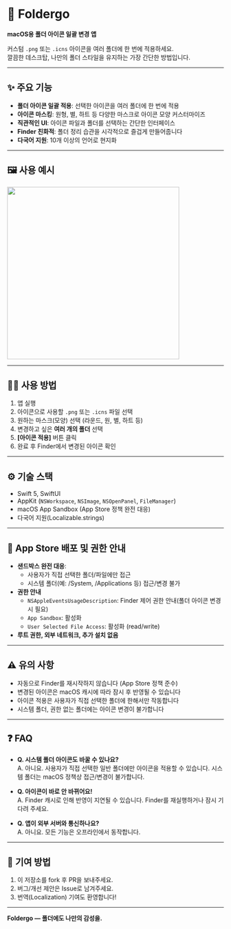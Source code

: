 # 📂 Foldergo

**macOS용 폴더 아이콘 일괄 변경 앱**

커스텀 `.png` 또는 `.icns` 아이콘을 여러 폴더에 한 번에 적용하세요.  
깔끔한 데스크탑, 나만의 폴더 스타일을 유지하는 가장 간단한 방법입니다.

---

## ✨ 주요 기능

- **폴더 아이콘 일괄 적용**: 선택한 아이콘을 여러 폴더에 한 번에 적용
- **아이콘 마스킹**: 원형, 별, 하트 등 다양한 마스크로 아이콘 모양 커스터마이즈
- **직관적인 UI**: 아이콘 파일과 폴더를 선택하는 간단한 인터페이스
- **Finder 친화적**: 폴더 정리 습관을 시각적으로 즐겁게 만들어줍니다
- **다국어 지원**: 10개 이상의 언어로 현지화

---

## 🖼️ 사용 예시

<img src="150055A3-BA9F-487C-9A5A-D60D633EDA25.png" width="400" />

---

## 🧑‍💻 사용 방법

1. 앱 실행
2. 아이콘으로 사용할 `.png` 또는 `.icns` 파일 선택
3. 원하는 마스크(모양) 선택 (라운드, 원, 별, 하트 등)
4. 변경하고 싶은 **여러 개의 폴더** 선택
5. **[아이콘 적용]** 버튼 클릭
6. 완료 후 Finder에서 변경된 아이콘 확인

---

## ⚙️ 기술 스택

- Swift 5, SwiftUI
- AppKit (`NSWorkspace`, `NSImage`, `NSOpenPanel`, `FileManager`)
- macOS App Sandbox (App Store 정책 완전 대응)
- 다국어 지원(Localizable.strings)

---

## 🔐 App Store 배포 및 권한 안내

- **샌드박스 완전 대응**:  
  - 사용자가 직접 선택한 폴더/파일에만 접근
  - 시스템 폴더(예: /System, /Applications 등) 접근/변경 불가
- **권한 안내**
  - `NSAppleEventsUsageDescription`: Finder 제어 권한 안내(폴더 아이콘 변경 시 필요)
  - `App Sandbox`: 활성화
  - `User Selected File Access`: 활성화 (read/write)
- **루트 권한, 외부 네트워크, 추가 설치 없음**

---

## ⚠️ 유의 사항

- 자동으로 Finder를 재시작하지 않습니다 (App Store 정책 준수)
- 변경된 아이콘은 macOS 캐시에 따라 잠시 후 반영될 수 있습니다
- 아이콘 적용은 사용자가 직접 선택한 폴더에 한해서만 작동합니다
- 시스템 폴더, 권한 없는 폴더에는 아이콘 변경이 불가합니다

---

## ❓ FAQ

- **Q. 시스템 폴더 아이콘도 바꿀 수 있나요?**  
  A. 아니요. 사용자가 직접 선택한 일반 폴더에만 아이콘을 적용할 수 있습니다. 시스템 폴더는 macOS 정책상 접근/변경이 불가합니다.

- **Q. 아이콘이 바로 안 바뀌어요!**  
  A. Finder 캐시로 인해 반영이 지연될 수 있습니다. Finder를 재실행하거나 잠시 기다려 주세요.

- **Q. 앱이 외부 서버와 통신하나요?**  
  A. 아니요. 모든 기능은 오프라인에서 동작합니다.

---


## 🤝 기여 방법

1. 이 저장소를 fork 후 PR을 보내주세요.
2. 버그/개선 제안은 Issue로 남겨주세요.
3. 번역(Localization) 기여도 환영합니다!

---

**Foldergo — 폴더에도 나만의 감성을.**